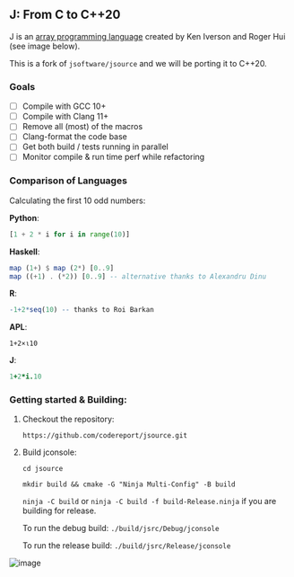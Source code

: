 ## J: From C to C++20

J is an [array programming language](https://en.wikipedia.org/wiki/Array_programming) created by Ken Iverson and Roger Hui (see image below). 

This is a fork of `jsoftware/jsource` and we will be porting it to C++20.

### Goals

* [ ] Compile with GCC 10+
* [ ] Compile with Clang 11+
* [ ] Remove all (most) of the macros
* [ ] Clang-format the code base
* [ ] Get both build / tests running in parallel
* [ ] Monitor compile & run time perf while refactoring

### Comparison of Languages

Calculating the first 10 odd numbers:

**Python**:
```python
[1 + 2 * i for i in range(10)]
```
**Haskell**:
```hs 
map (1+) $ map (2*) [0..9]
map ((+1) . (*2)) [0..9] -- alternative thanks to Alexandru Dinu
```
**R**:
```R
-1+2*seq(10) -- thanks to Roi Barkan
```
**APL**:
```apl
1+2×⍳10
```
**J**:
```ijs
1+2*i.10
```

### Getting started & Building:
1. Checkout the repository:
    
    `https://github.com/codereport/jsource.git`
2. Build jconsole:
    
    `cd jsource`

    `mkdir build && cmake -G "Ninja Multi-Config" -B build`

    `ninja -C build` or `ninja -C build -f build-Release.ninja` if you are building for release.

    To run the debug build: `./build/jsrc/Debug/jconsole` 

    To run the release build: `./build/jsrc/Release/jconsole`

![image](https://user-images.githubusercontent.com/36027403/104798929-e4311700-5798-11eb-859c-5a55738daf79.png)
